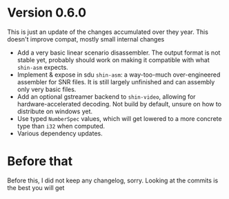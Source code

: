 # Version 0.6.0

This is just an update of the changes accumulated over they year. This doesn't improve compat, mostly small internal
changes

- Add a very basic linear scenario disassembler. The output format is not stable yet, probably should work on making it
  compatible with what `shin-asm` expects.
- Implement & expose in sdu `shin-asm`: a way-too-much over-engineered assembler for SNR files. It is still largely
  unfinished and can assembly only very basic files.
- Add an optional gstreamer backend to `shin-video`, allowing for hardware-accelerated decoding. Not build by default,
  unsure on how to distribute on windows yet.
- Use typed `NumberSpec` values, which will get lowered to a more concrete type than `i32` when computed.
- Various dependency updates.

# Before that

Before this, I did not keep any changelog, sorry. Looking at the commits is the best you will get
